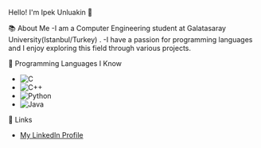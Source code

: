 Hello! I'm Ipek Unluakin 👋

📚 About Me
-I am a Computer Engineering student at Galatasaray University(Istanbul/Turkey) . 
-I have a passion for programming languages and I enjoy exploring this field through various projects.

🚀 Programming Languages I Know
- ![C](https://img.shields.io/badge/C-00599C?style=for-the-badge&logo=c&logoColor=white)
- ![C++](https://img.shields.io/badge/C++-00599C?style=for-the-badge&logo=cplusplus&logoColor=white)
- ![Python](https://img.shields.io/badge/Python-3776AB?style=for-the-badge&logo=python&logoColor=white)
- ![Java](https://img.shields.io/badge/Java-007396?style=for-the-badge&logo=java&logoColor=white)

🔗 Links
- [My LinkedIn Profile](https://www.linkedin.com/in/ipekunluakin/)


     
  
